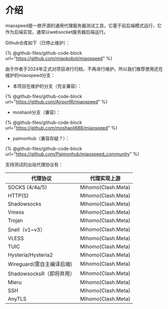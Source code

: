 # 介绍

miaospeed是一款开源的通用代理服务器测试工具，它基于前后端模式运行，它作为后端实现，通常以websocket服务器后端运行。

Github仓库如下（已停止维护）：

{% @github-files/github-code-block url="https://github.com/miaokobot/miaospeed" %}

由于作者于2024年正式对项目进行归档，不再进行维护。所以我们推荐使用还在维护的miaospeed分支：

* 本项目在维护的分支（完全兼容）：

{% @github-files/github-code-block url="https://github.com/AirportR/miaospeed" %}

* moshaoli分支（兼容）：

{% @github-files/github-code-block url="https://github.com/moshaoli688/miaospeed" %}

* paimonhub（兼容存疑？）：

{% @github-files/github-code-block url="https://github.com/Paimonhub/miaospeed_community" %}

支持测试的出站代理协议有：

| 代理协议               | 代理实现上游             |
| ------------------ | ------------------ |
| SOCKS (4/4a/5)     | Mihomo(Clash.Meta) |
| HTTP(S)            | Mihomo(Clash.Meta) |
| Shadowsocks        | Mihomo(Clash.Meta) |
| Vmess              | Mihomo(Clash.Meta) |
| Trojan             | Mihomo(Clash.Meta) |
| Snell（v1\~v3）      | Mihomo(Clash.Meta) |
| VLESS              | Mihomo(Clash.Meta) |
| TUIC               | Mihomo(Clash.Meta) |
| Hysteria/Hysteria2 | Mihomo(Clash.Meta) |
| Wireguard(需自主编译后端) | Mihomo(Clash.Meta) |
| ShadowsocksR（即将弃用） | Mihomo(Clash.Meta) |
| Mieru              | Mihomo(Clash.Meta) |
| SSH                | Mihomo(Clash.Meta) |
| AnyTLS             | Mihomo(Clash.Meta) |

